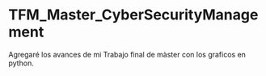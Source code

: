 # TFM_Master_CyberSecurityManagement
Agregaré los avances de mi Trabajo final de màster con los graficos en python.
